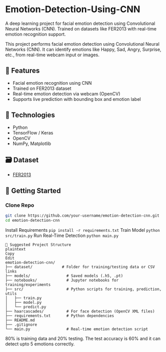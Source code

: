 # Emotion-Detection-Using-CNN
A deep learning project for facial emotion detection using Convolutional Neural Networks (CNN). Trained on datasets like FER2013 with real-time emotion recognition support.

This project performs facial emotion detection using Convolutional Neural Networks (CNN). It can identify emotions like Happy, Sad, Angry, Surprise, etc., from real-time webcam input or images.

## 📌 Features
- Facial emotion recognition using CNN
- Trained on FER2013 dataset
- Real-time emotion detection via webcam (OpenCV)
- Supports live prediction with bounding box and emotion label

## 🧠 Technologies
- Python
- TensorFlow / Keras
- OpenCV
- NumPy, Matplotlib

## 🗃 Dataset
- [FER2013](https://www.kaggle.com/datasets/msambare/fer2013)

## 🚀 Getting Started

### Clone Repo
```bash
git clone https://github.com/your-username/emotion-detection-cnn.git
cd emotion-detection-cnn
```
Install Requirements
  ```pip install -r requirements.txt```
 Train Model
   ```python src/train.py```
 Run Real-Time Detection
     ```python main.py```
```
📁 Suggested Project Structure
plaintext
Copy
Edit
emotion-detection-cnn/
├── dataset/             # Folder for training/testing data or CSV links
├── models/                # Saved models (.h5, .pt)
├── notebooks/             # Jupyter notebooks for training/experiments
├── src/                   # Python scripts for training, prediction, utils
│   ├── train.py
│   ├── model.py
│   └── predict.py
├── haarcascades/          # For face detection (OpenCV XML files)
├── requirements.txt       # Python dependencies
├── README.md
├── .gitignore
└── main.py                # Real-time emotion detection script
```
 80% is training data and 20% testing.
 The test accuracy is 60% and it can detect upto 5 emotions correctly.
 
